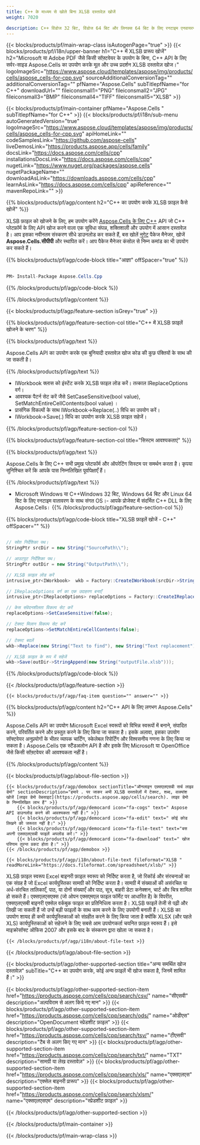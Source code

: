 ```yaml
---
title: C++ के माध्यम से खोले बिना XLSB दस्तावेज़ खोजें 
weight: 7020

description: C++ विंडोज 32 बिट, विंडोज 64 बिट और लिनक्स 64 बिट के लिए रनटाइम एनवायरनमेंट पर एक्सएलएसबी फ़ाइल में पैटर्न वाले शब्दों को खोजने के लिए C++ उदाहरण कोड।
---
```

{{< blocks/products/pf/main-wrap-class isAutogenPage="true" >}}
{{< blocks/products/pf/i18n/upper-banner h1="C++ में XLSB प्रारूप खोजें" h2="Microsoft या Adobe PDF जैसे किसी सॉफ़्टवेयर के उपयोग के बिना, C++ API के लिए सर्वर-साइड Aspose.Cells का उपयोग करके मूल और उच्च प्रदर्शन XLSB दस्तावेज़ खोज।" logoImageSrc="https://www.aspose.cloud/templates/aspose/img/products/cells/aspose_cells-for-cpp.svg" sourceAdditionalConversionTag="" additionalConversionTag="" pfName="Aspose.Cells" subTitlepfName="for C++" downloadUrl="" fileiconsmall1="PNG" fileiconsmall2="JPG" fileiconsmall3="BMP" fileiconsmall4="TIFF" fileiconsmall5="XLSB" >}}

{{< blocks/products/pf/main-container pfName="Aspose.Cells " subTitlepfName="for C++" >}}
{{< blocks/products/pf/i18n/sub-menu autoGeneratedVersion="true" logoImageSrc="https://www.aspose.cloud/templates/aspose/img/products/cells/aspose_cells-for-cpp.svg" apiHomeLink="" codeSamplesLink="https://github.com/aspose-cells" liveDemosLink="https://products.aspose.app/cells/family" docsLink="https://docs.aspose.com/cells/cpp" installationsDocsLink="https://docs.aspose.com/cells/cpp" nugetLink="https://www.nuget.org/packages/aspose.cells" nugetPackageName="" downloadAsLink="https://downloads.aspose.com/cells/cpp" learnAsLink="https://docs.aspose.com/cells/cpp" apiReference="" mavenRepoLink="" >}}

{{% blocks/products/pf/agp/content h2="C++ का उपयोग करके XLSB फ़ाइल कैसे खोजें" %}}

 XLSB फ़ाइल को खोजने के लिए, हम उपयोग करेंगे
 [Aspose.Cells के लिए C++](https://products.aspose.com/cells/cpp) 
 API जो C++ प्लेटफ़ॉर्म के लिए API खोज करने वाला एक सुविधा संपन्न, शक्तिशाली और उपयोग में आसान दस्तावेज़ है। आप इसका नवीनतम संस्करण सीधे डाउनलोड कर सकते हैं, बस खोलें
 [नुगेट](https://www.nuget.org/packages/aspose.cells) 
 पैकेज मैनेजर, खोजें
 **Aspose.Cells.सीपीपी** 
 और स्थापित करें। आप पैकेज मैनेजर कंसोल से निम्न कमांड का भी उपयोग कर सकते हैं।

{{% blocks/products/pf/agp/code-block title="आज्ञा" offSpacer="true" %}}

```cs

PM> Install-Package Aspose.Cells.Cpp


```

{{% /blocks/products/pf/agp/code-block %}}

{{% /blocks/products/pf/agp/content %}}

{{< blocks/products/pf/agp/feature-section isGrey="true" >}}

{{% blocks/products/pf/agp/feature-section-col title="C++ में XLSB फ़ाइलें खोजने के चरण" %}}

{{% blocks/products/pf/agp/text %}}

 Aspose.Cells API का उपयोग करके एक बुनियादी दस्तावेज़ खोज कोड की कुछ पंक्तियों के साथ की जा सकती है।

{{% /blocks/products/pf/agp/text %}}

+ IWorkbook क्लास को इंस्टेंट करके XLSB फाइल लोड करें।
तत्काल IReplaceOptions वर्ग।
+ आवश्यक पैटर्न सेट करें जैसे SetCaseSensitive(bool value), SetMatchEntireCellContents(bool value) ।
+ प्रासंगिक विकल्पों के साथ IWorkbook->Replace(..) विधि का उपयोग करें।
+ IWorkbook->Save(.) विधि का उपयोग करके XLSB फ़ाइल सहेजें।

{{% /blocks/products/pf/agp/feature-section-col %}}

{{% blocks/products/pf/agp/feature-section-col title="सिस्टम आवश्यकताएं" %}}

{{% blocks/products/pf/agp/text %}}

 Aspose.Cells के लिए C++ सभी प्रमुख प्लेटफॉर्म और ऑपरेटिंग सिस्टम पर समर्थन करता है। कृपया सुनिश्चित करें कि आपके पास निम्नलिखित पूर्वापेक्षाएँ हैं।

{{% /blocks/products/pf/agp/text %}}

- Microsoft Windows या C++Windows 32 बिट, Windows 64 बिट और Linux 64 बिट के लिए रनटाइम वातावरण के साथ संगत OS।- आपके प्रोजेक्ट में संदर्भित C++ DLL के लिए Aspose.Cells।
{{% /blocks/products/pf/agp/feature-section-col %}}

{{% blocks/products/pf/agp/code-block title="XLSB फ़ाइलें खोजें - C++" offSpacer="" %}}

```cs

// स्रोत निर्देशिका पथ।
StringPtr srcDir = new String("SourcePath\\");

// आउटपुट निर्देशिका पथ।
StringPtr outDir = new String("OutputPath\\");

// XLSB फ़ाइल लोड करें
intrusive_ptr<IWorkbook>  wkb = Factory::CreateIWorkbook(srcDir->StringAppend(new String("sourceFile.xlsb")));

// IReplaceOptions वर्ग का एक उदाहरण बनाएँ
intrusive_ptr<IReplaceOptions> replaceOptions = Factory::CreateIReplaceOptions();

// केस संवेदनशीलता विकल्प सेट करें
replaceOptions->SetCaseSensitive(false);

// टेक्स्ट मिलान विकल्प सेट करें
replaceOptions->SetMatchEntireCellContents(false);

// टेक्स्ट बदलें
wkb->Replace(new String("Text to find"), new String("Text replacement"), replaceOptions);

// XLSB फ़ाइल के रूप में सहेजें
wkb->Save(outDir->StringAppend(new String("outputFile.xlsb")));  


```

{{% /blocks/products/pf/agp/code-block %}}

{{< /blocks/products/pf/agp/feature-section >}}

    {{< blocks/products/pf/agp/faq-item question="" answer="" >}}
 

<!-- aboutfile Starts -->

{{% blocks/products/pf/agp/content h2="C++ API के लिए लगभग Aspose.Cells" %}}

 Aspose.Cells API का उपयोग Microsoft Excel स्वरूपों को विभिन्न स्वरूपों में बनाने, संपादित करने, परिवर्तित करने और प्रस्तुत करने के लिए किया जा सकता है। इसके अलावा, इसका उपयोग सॉफ्टवेयर अनुप्रयोगों के भीतर व्यापक चार्टिंग, स्केलेबल रिपोर्टिंग और विश्वसनीय गणना के लिए किया जा सकता है। Aspose.Cells एक स्टैंडअलोन API है और इसके लिए Microsoft या OpenOffice जैसे किसी सॉफ़्टवेयर की आवश्यकता नहीं है।  



{{% /blocks/products/pf/agp/content %}}

{{< blocks/products/pf/agp/about-file-section >}}

    {{< blocks/products/pf/agp/demobox sectionTitle="ऑनलाइन एक्सएलएसबी सर्च लाइव डेमो" sectionDescription="हमारे . पर जाकर अभी XLSB दस्तावेज़ों में टेक्स्ट, शब्द, वाक्यांश खोजें [लाइव डेमो वेबसाइट](https://products.aspose.app/cells/search). लाइव डेमो के निम्नलिखित लाभ हैं" >}}
        {{< blocks/products/pf/agp/democard icon="fa-cogs" text=" Aspose API डाउनलोड करने की आवश्यकता नहीं है।" >}}
        {{< blocks/products/pf/agp/democard icon="fa-edit" text=" कोई कोड लिखने की जरूरत नहीं है।" >}}
        {{< blocks/products/pf/agp/democard icon="fa-file-text" text="बस अपनी एक्सएलएसबी फाइलें अपलोड करें।" >}}
        {{< blocks/products/pf/agp/democard icon="fa-download" text=" खोज परिणाम तुरन्त प्रकट होता है।" >}}
    {{< /blocks/products/pf/agp/demobox >}}

    {{< blocks/products/pf/agp/i18n/about-file-text fileFormat="XLSB " readMoreLink="https://docs.fileformat.com/spreadsheet/xlsb/" >}}
XLSB फ़ाइल स्वरूप Excel बाइनरी फ़ाइल स्वरूप को निर्दिष्ट करता है, जो रिकॉर्ड और संरचनाओं का एक संग्रह है जो Excel कार्यपुस्तिका सामग्री को निर्दिष्ट करता है। सामग्री में संख्याओं की असंरचित या अर्ध-संरचित तालिकाएँ, पाठ, या दोनों संख्याएँ और पाठ, सूत्र, बाहरी डेटा कनेक्शन, चार्ट और चित्र शामिल हो सकते हैं। एक्सएलएसएक्स (जो ओपन एक्सएमएल फाइल फॉर्मेट पर आधारित है) के विपरीत, एक्सएलएसबी बाइनरी एक्सेल वर्कबुक फाइल का प्रतिनिधित्व करता है। XLSB फाइलें तेजी से पढ़ी और लिखी जा सकती हैं जो उन्हें बड़ी फाइलों के साथ काम करने के लिए उपयोगी बनाती हैं। XLSB का उपयोग शायद ही कभी कार्यपुस्तिकाओं को संग्रहीत करने के लिए किया जाता है क्योंकि XLSX (और पहले XLS) कार्यपुस्तिकाओं को सहेजने के लिए सबसे आम उपयोगकर्ता चयनित फ़ाइल स्वरूप हैं। इसे माइक्रोसॉफ्ट ऑफिस 2007 और इसके बाद के संस्करण द्वारा खोला जा सकता है। 

    {{< /blocks/products/pf/agp/i18n/about-file-text >}}

{{< /blocks/products/pf/agp/about-file-section >}}

<!-- aboutfile Ends -->

{{< blocks/products/pf/agp/other-supported-section title="अन्य समर्थित खोज दस्तावेज़" subTitle="C++ का उपयोग करके, कोई अन्य फ़ाइलें भी खोज सकता है, जिनमें शामिल हैं।" >}}

{{< blocks/products/pf/agp/other-supported-section-item href="https://products.aspose.com/cells/cpp/search/csv/" name="सीएसवी" description="अल्पविराम से अलग किये गए मान" >}}
{{< blocks/products/pf/agp/other-supported-section-item href="https://products.aspose.com/cells/cpp/search/ods/" name="ओडीएस" description="OpenDocument स्प्रेडशीट फ़ाइल" >}}
{{< blocks/products/pf/agp/other-supported-section-item href="https://products.aspose.com/cells/cpp/search/tsv/" name="टीएसवी" description="टैब से अलग किए गए मान" >}}
{{< blocks/products/pf/agp/other-supported-section-item href="https://products.aspose.com/cells/cpp/search/txt/" name="TXT" description="सामग्री या लेख दस्तावेज़" >}}
{{< blocks/products/pf/agp/other-supported-section-item href="https://products.aspose.com/cells/cpp/search/xls/" name="एक्सएलएस" description="एक्सेल बाइनरी प्रारूप" >}}
{{< blocks/products/pf/agp/other-supported-section-item href="https://products.aspose.com/cells/cpp/search/xlsm/" name="एक्सएलएसएम" description="स्प्रेडशीट फ़ाइल" >}}

{{< /blocks/products/pf/agp/other-supported-section >}}

{{< /blocks/products/pf/main-container >}}
    
{{< /blocks/products/pf/main-wrap-class >}}
